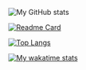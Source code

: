 ![My GitHub stats](https://github-readme-stats.vercel.app/api?username=Tobbe3108&count_private=true&show_icons=true&theme=dark&include_all_commits=true)

[![Readme Card](https://github-readme-stats.vercel.app/api/pin/?username=Tobbe3108&repo=Simple.Settings&theme=dark)](https://github.com/Tobbe3108/Simple.Settings)

[![Top Langs](https://github-readme-stats.vercel.app/api/top-langs/?username=Tobbe3108&layout=compact&theme=dark)](https://github.com/Tobbe3108)

[![My wakatime stats](https://github-readme-stats.vercel.app/api/wakatime?username=Tobbe3108&theme=dark)](https://github.com/Tobbe3108)
